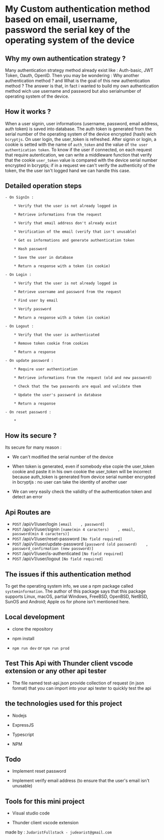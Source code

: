 # My Custom authentication method based on email, username, password the serial key of the operating system of the device

## Why my own authentication strategy ?

Many authentication strategy method already exist like : Auth-basic, JWT Token, Oauth, OpenID. Then you may be wondering : Why another authentication method ? and What is the goal of this new authentication method ?
The answer is that, in fact i wanted to build my own authentication method wich use username and password but also serialnumber of operating system of the device.

## How it works ?

When a user signin, user informations (username, password, email address, auth token) is saved into database. The auth token is generated from the serial number of the operating system of the device encrypted (hash) wich `bcryptjs`. On user login, the user_token is refreshed. After signin or login, a cookie is setted with the name of `auth_token` and the value of `the user authentication token`. To know if the user if connected, on each request that require autentication, we can write a middleware function that verify that the cookie `user_token` value is compared with the device serial number encrypted in bcryptjs; if in a request we can't verify the authenticity of the token, the the user isn't logged hand we can handle this case.

## Detailed operation steps

    - On SignIn : 

        * Verify that the user is not already logged in

        * Retrieve informations from the request

        * Verify that email address don't already exist

        * Verification of the email (verify that isn't unusable)

        * Get os informations and generate authentication token

        * Hash password
        
        * Save the user in database

        * Return a response with a token (in cookie)
    
    - On Login :

        * Verify that the user is not already logged in

        * Retrieve username and password from the request

        * Find user by email

        * Verify password

        * Return a response with a token (in cookie)

    - On Logout :

        * Verify that the user is authenticated

        * Remove token cookie from cookies

        * Return a response

    - On update password : 

        * Require user authentication

        * Retrieve informations from the request (old and new password)

        * Check that the two passwords are equal and validate them

        * Update the user's password in database

        * Return a response

    - On reset password :
    
        *

## How its secure ?

Its secure for many reason :

- We can't modified the serial number of the device

- When token is generated, even if somebody else copie the user_token cookie and paste it in his own cookie the user_token will be incorrect because auth_token is generated from device serial number encrypted in bcryptjs : no user can take the identity of another user

- We can very easily check the validity of the authentication token and detect an error

## Api Routes are

- `POST`  /api/v1/user/login    `[email    , password]`
- `POST`  /api/v1/user/signin   `[name(min 4 caracters)    , email, password(min 8 caracters)]`
- `POST`  /api/v1/user/reset-password   `[No field required]`
- `POST`  /api/v1/user/update-password  `[password (old password)    , password_confirmation (new password)]`
- `POST`  /api/v1/user/is-authenticated `[No field required]`
- `POST`  /api/v1/user/logout   `[No field required]`

## The issues if this authentication method

To get the operating system info, we use a npm package called `systeminformation`. The author of this package says that this package supports Linux, macOS, partial Windows, FreeBSD, OpenBSD, NetBSD, SunOS and Android; Apple os for phone isn't mentioned here.

## Local development

- clone the repository

- npm install

- `npm run dev` or `npm run prod`

## Test This Api with Thunder client vscode extension or any other api tester

- The file named test-api.json provide collection of request (in json format) that you can import into your api tester to quickly test the api

## the technologies used for this project

- Nodejs

- ExpressJS

- Typescript

- NPM

## Todo

- Implement reset password

- Implement verify email address (to ensure that the user's email isn't unusable)

## Tools for this mini project

- Visual studio code

- Thunder client vscode extension

made by : `JudaristFullstack - judearist@gmail.com`
